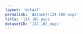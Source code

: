 ```yaml
---
layout: 'detail'
permalink: 'dataset/124-188-usps'
title: '124_188_usps'
datasetID: '124_188_usps'
---
```

